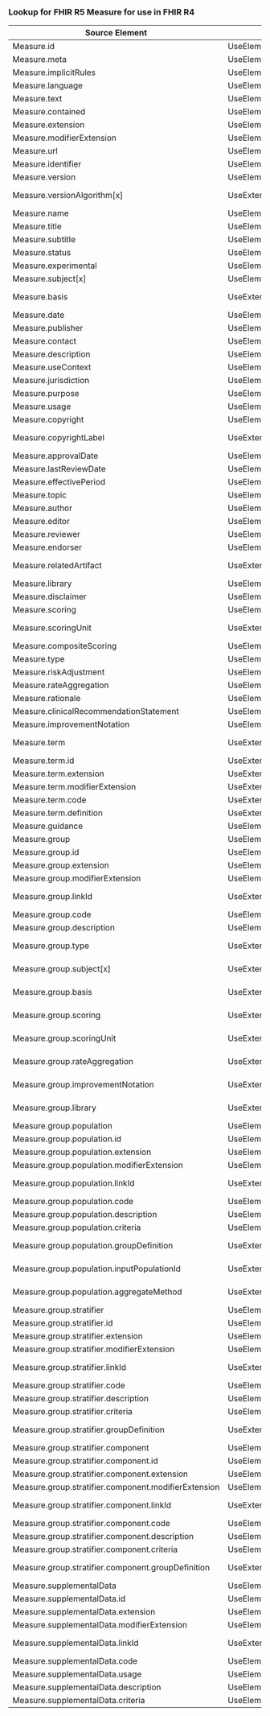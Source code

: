 ### Lookup for FHIR R5 Measure for use in FHIR R4

| Source Element | Usage | Target |
| -------------- | ----- | ------ |
| Measure.id | UseElementSameName | Measure.id |
| Measure.meta | UseElementSameName | Measure.meta |
| Measure.implicitRules | UseElementSameName | Measure.implicitRules |
| Measure.language | UseElementSameName | Measure.language |
| Measure.text | UseElementSameName | Measure.text |
| Measure.contained | UseElementSameName | Measure.contained |
| Measure.extension | UseElementSameName | Measure.extension |
| Measure.modifierExtension | UseElementSameName | Measure.modifierExtension |
| Measure.url | UseElementSameName | Measure.url |
| Measure.identifier | UseElementSameName | Measure.identifier |
| Measure.version | UseElementSameName | Measure.version |
| Measure.versionAlgorithm[x] | UseExtension | http://hl7.org/fhir/5.0/StructureDefinition/extension-Measure.versionAlgorithm |
| Measure.name | UseElementSameName | Measure.name |
| Measure.title | UseElementSameName | Measure.title |
| Measure.subtitle | UseElementSameName | Measure.subtitle |
| Measure.status | UseElementSameName | Measure.status |
| Measure.experimental | UseElementSameName | Measure.experimental |
| Measure.subject[x] | UseElementSameName | Measure.subject[x] |
| Measure.basis | UseExtension | http://hl7.org/fhir/5.0/StructureDefinition/extension-Measure.basis |
| Measure.date | UseElementSameName | Measure.date |
| Measure.publisher | UseElementSameName | Measure.publisher |
| Measure.contact | UseElementSameName | Measure.contact |
| Measure.description | UseElementSameName | Measure.description |
| Measure.useContext | UseElementSameName | Measure.useContext |
| Measure.jurisdiction | UseElementSameName | Measure.jurisdiction |
| Measure.purpose | UseElementSameName | Measure.purpose |
| Measure.usage | UseElementSameName | Measure.usage |
| Measure.copyright | UseElementSameName | Measure.copyright |
| Measure.copyrightLabel | UseExtension | http://hl7.org/fhir/5.0/StructureDefinition/extension-Measure.copyrightLabel |
| Measure.approvalDate | UseElementSameName | Measure.approvalDate |
| Measure.lastReviewDate | UseElementSameName | Measure.lastReviewDate |
| Measure.effectivePeriod | UseElementSameName | Measure.effectivePeriod |
| Measure.topic | UseElementSameName | Measure.topic |
| Measure.author | UseElementSameName | Measure.author |
| Measure.editor | UseElementSameName | Measure.editor |
| Measure.reviewer | UseElementSameName | Measure.reviewer |
| Measure.endorser | UseElementSameName | Measure.endorser |
| Measure.relatedArtifact | UseExtension | http://hl7.org/fhir/5.0/StructureDefinition/extension-Measure.relatedArtifact |
| Measure.library | UseElementSameName | Measure.library |
| Measure.disclaimer | UseElementSameName | Measure.disclaimer |
| Measure.scoring | UseElementSameName | Measure.scoring |
| Measure.scoringUnit | UseExtension | http://hl7.org/fhir/5.0/StructureDefinition/extension-Measure.scoringUnit |
| Measure.compositeScoring | UseElementSameName | Measure.compositeScoring |
| Measure.type | UseElementSameName | Measure.type |
| Measure.riskAdjustment | UseElementSameName | Measure.riskAdjustment |
| Measure.rateAggregation | UseElementSameName | Measure.rateAggregation |
| Measure.rationale | UseElementSameName | Measure.rationale |
| Measure.clinicalRecommendationStatement | UseElementSameName | Measure.clinicalRecommendationStatement |
| Measure.improvementNotation | UseElementSameName | Measure.improvementNotation |
| Measure.term | UseExtension | http://hl7.org/fhir/5.0/StructureDefinition/extension-Measure.term |
| Measure.term.id | UseExtensionFromAncestor | - |
| Measure.term.extension | UseExtensionFromAncestor | - |
| Measure.term.modifierExtension | UseExtensionFromAncestor | - |
| Measure.term.code | UseExtensionFromAncestor | - |
| Measure.term.definition | UseExtensionFromAncestor | - |
| Measure.guidance | UseElementSameName | Measure.guidance |
| Measure.group | UseElementSameName | Measure.group |
| Measure.group.id | UseElementSameName | Measure.group.id |
| Measure.group.extension | UseElementSameName | Measure.group.extension |
| Measure.group.modifierExtension | UseElementSameName | Measure.group.modifierExtension |
| Measure.group.linkId | UseExtension | http://hl7.org/fhir/5.0/StructureDefinition/extension-Measure.group.linkId |
| Measure.group.code | UseElementSameName | Measure.group.code |
| Measure.group.description | UseElementSameName | Measure.group.description |
| Measure.group.type | UseExtension | http://hl7.org/fhir/5.0/StructureDefinition/extension-Measure.group.type |
| Measure.group.subject[x] | UseExtension | http://hl7.org/fhir/5.0/StructureDefinition/extension-Measure.group.subject |
| Measure.group.basis | UseExtension | http://hl7.org/fhir/5.0/StructureDefinition/extension-Measure.group.basis |
| Measure.group.scoring | UseExtension | http://hl7.org/fhir/5.0/StructureDefinition/extension-Measure.group.scoring |
| Measure.group.scoringUnit | UseExtension | http://hl7.org/fhir/5.0/StructureDefinition/extension-Measure.group.scoringUnit |
| Measure.group.rateAggregation | UseExtension | http://hl7.org/fhir/5.0/StructureDefinition/extension-Measure.group.rateAggregation |
| Measure.group.improvementNotation | UseExtension | http://hl7.org/fhir/5.0/StructureDefinition/extension-Measure.group.improvementNotation |
| Measure.group.library | UseExtension | http://hl7.org/fhir/5.0/StructureDefinition/extension-Measure.group.library |
| Measure.group.population | UseElementSameName | Measure.group.population |
| Measure.group.population.id | UseElementSameName | Measure.group.population.id |
| Measure.group.population.extension | UseElementSameName | Measure.group.population.extension |
| Measure.group.population.modifierExtension | UseElementSameName | Measure.group.population.modifierExtension |
| Measure.group.population.linkId | UseExtension | http://hl7.org/fhir/5.0/StructureDefinition/extension-Measure.group.population.linkId |
| Measure.group.population.code | UseElementSameName | Measure.group.population.code |
| Measure.group.population.description | UseElementSameName | Measure.group.population.description |
| Measure.group.population.criteria | UseElementSameName | Measure.group.population.criteria |
| Measure.group.population.groupDefinition | UseExtension | http://hl7.org/fhir/5.0/StructureDefinition/extension-Measure.group.population.groupDefinition |
| Measure.group.population.inputPopulationId | UseExtension | http://hl7.org/fhir/5.0/StructureDefinition/extension-Measure.group.population.inputPopulationId |
| Measure.group.population.aggregateMethod | UseExtension | http://hl7.org/fhir/5.0/StructureDefinition/extension-Measure.group.population.aggregateMethod |
| Measure.group.stratifier | UseElementSameName | Measure.group.stratifier |
| Measure.group.stratifier.id | UseElementSameName | Measure.group.stratifier.id |
| Measure.group.stratifier.extension | UseElementSameName | Measure.group.stratifier.extension |
| Measure.group.stratifier.modifierExtension | UseElementSameName | Measure.group.stratifier.modifierExtension |
| Measure.group.stratifier.linkId | UseExtension | http://hl7.org/fhir/5.0/StructureDefinition/extension-Measure.group.stratifier.linkId |
| Measure.group.stratifier.code | UseElementSameName | Measure.group.stratifier.code |
| Measure.group.stratifier.description | UseElementSameName | Measure.group.stratifier.description |
| Measure.group.stratifier.criteria | UseElementSameName | Measure.group.stratifier.criteria |
| Measure.group.stratifier.groupDefinition | UseExtension | http://hl7.org/fhir/5.0/StructureDefinition/extension-Measure.group.stratifier.groupDefinition |
| Measure.group.stratifier.component | UseElementSameName | Measure.group.stratifier.component |
| Measure.group.stratifier.component.id | UseElementSameName | Measure.group.stratifier.component.id |
| Measure.group.stratifier.component.extension | UseElementSameName | Measure.group.stratifier.component.extension |
| Measure.group.stratifier.component.modifierExtension | UseElementSameName | Measure.group.stratifier.component.modifierExtension |
| Measure.group.stratifier.component.linkId | UseExtension | http://hl7.org/fhir/5.0/StructureDefinition/extension-Measure.group.stratifier.component.linkId |
| Measure.group.stratifier.component.code | UseElementSameName | Measure.group.stratifier.component.code |
| Measure.group.stratifier.component.description | UseElementSameName | Measure.group.stratifier.component.description |
| Measure.group.stratifier.component.criteria | UseElementSameName | Measure.group.stratifier.component.criteria |
| Measure.group.stratifier.component.groupDefinition | UseExtension | http://hl7.org/fhir/5.0/StructureDefinition/extension-Measure.group.stratifier.component.groupDefinition |
| Measure.supplementalData | UseElementSameName | Measure.supplementalData |
| Measure.supplementalData.id | UseElementSameName | Measure.supplementalData.id |
| Measure.supplementalData.extension | UseElementSameName | Measure.supplementalData.extension |
| Measure.supplementalData.modifierExtension | UseElementSameName | Measure.supplementalData.modifierExtension |
| Measure.supplementalData.linkId | UseExtension | http://hl7.org/fhir/5.0/StructureDefinition/extension-Measure.supplementalData.linkId |
| Measure.supplementalData.code | UseElementSameName | Measure.supplementalData.code |
| Measure.supplementalData.usage | UseElementSameName | Measure.supplementalData.usage |
| Measure.supplementalData.description | UseElementSameName | Measure.supplementalData.description |
| Measure.supplementalData.criteria | UseElementSameName | Measure.supplementalData.criteria |

